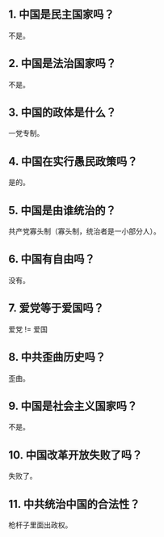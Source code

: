## 1. 中国是民主国家吗？

不是。

## 2. 中国是法治国家吗？

不是。

## 3. 中国的政体是什么？

一党专制。

## 4. 中国在实行愚民政策吗？

是的。

## 5. 中国是由谁统治的？

共产党寡头制（寡头制，统治者是一小部分人）。

## 6. 中国有自由吗？

没有。

## 7. 爱党等于爱国吗？

爱党 != 爱国

## 8. 中共歪曲历史吗？

歪曲。

## 9. 中国是社会主义国家吗？

不是。

## 10. 中国改革开放失败了吗？

失败了。

## 11. 中共统治中国的合法性？

枪杆子里面出政权。

## 

































